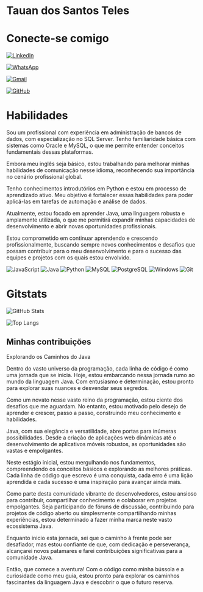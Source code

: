 # Tauan dos Santos Teles

# Conecte-se comigo

[![LinkedIn](https://img.shields.io/badge/LinkedIn-0077B5?style=for-the-badge&logo=linkedin&logoColor=white)](https://www.linkedin.com/in//tauan-dos-santos-teles-0a69ab239)

[![WhatsApp](https://img.shields.io/badge/WhatsApp-25D366?style=for-the-badge&logo=whatsapp&logoColor=white)](https://wa.me/+5571989260713)

[![Gmail](https://img.shields.io/badge/Gmail-333333?style=for-the-badge&logo=gmail&logoColor=red)](mailto:tauansantosteles98@gmail.com)

[![GitHub](https://img.shields.io/badge/GitHub-100000?style=for-the-badge&logo=github&logoColor=white)](https://github.com/TauanTeles)

# Habilidades

Sou um profissional com experiência em administração de bancos de dados, com especialização no SQL Server. Tenho familiaridade básica com sistemas como Oracle e MySQL, o que me permite entender conceitos fundamentais dessas plataformas.

Embora meu inglês seja básico, estou trabalhando para melhorar minhas habilidades de comunicação nesse idioma, reconhecendo sua importância no cenário profissional global.

Tenho conhecimentos introdutórios em Python e estou em processo de aprendizado ativo. Meu objetivo é fortalecer essas habilidades para poder aplicá-las em tarefas de automação e análise de dados.

Atualmente, estou focado em aprender Java, uma linguagem robusta e amplamente utilizada, o que me permitirá expandir minhas capacidades de desenvolvimento e abrir novas oportunidades profissionais.

Estou comprometido em continuar aprendendo e crescendo profissionalmente, buscando sempre novos conhecimentos e desafios que possam contribuir para o meu desenvolvimento e para o sucesso das equipes e projetos com os quais estou envolvido.

![JavaScript](https://img.shields.io/badge/JavaScript-F7DF1E?style=for-the-badge&logo=javascript&logoColor=black)
![Java](https://img.shields.io/badge/java-%23ED8B00.svg?style=for-the-badge&logo=openjdk&logoColor=white)
![Python](https://img.shields.io/badge/python-3670A0?style=for-the-badge&logo=python&logoColor=ffdd54)
![MySQL](https://img.shields.io/badge/MySQL-00000F?style=for-the-badge&logo=mysql&logoColor=white)
![PostgreSQL](https://img.shields.io/badge/PostgreSQL-000?style=for-the-badge&logo=postgresql)
![Windows](https://img.shields.io/badge/Windows-000?style=for-the-badge&logo=windows&logoColor=2CA5E0)
![Git](https://img.shields.io/badge/GIT-E44C30?style=for-the-badge&logo=git&logoColor=white)

# Gitstats

![GitHub Stats](https://github-readme-stats.vercel.app/api?username=Tauan&theme=transparent&bg_color=000&border_color=30A3DC&show_icons=true&icon_color=30A3DC&title_color=E94D5F&text_color=FFF)

![Top Langs](https://github-readme-stats-git-masterrstaa-rickstaa.vercel.app/api/top-langs/?username=Tauan&bg_color=000&border_color=30A3DC&title_color=E94D5F&text_color=FFF)

## Minhas contribuições 

Explorando os Caminhos do Java

Dentro do vasto universo da programação, cada linha de código é como uma jornada que se inicia. Hoje, estou embarcando nessa jornada rumo ao mundo da linguagem Java. Com entusiasmo e determinação, estou pronto para explorar suas nuances e desvendar seus segredos.

Como um novato nesse vasto reino da programação, estou ciente dos desafios que me aguardam. No entanto, estou motivado pelo desejo de aprender e crescer, passo a passo, construindo meu conhecimento e habilidades.

Java, com sua elegância e versatilidade, abre portas para inúmeras possibilidades. Desde a criação de aplicações web dinâmicas até o desenvolvimento de aplicativos móveis robustos, as oportunidades são vastas e empolgantes.

Neste estágio inicial, estou mergulhando nos fundamentos, compreendendo os conceitos básicos e explorando as melhores práticas. Cada linha de código que escrevo é uma conquista, cada erro é uma lição aprendida e cada sucesso é uma inspiração para avançar ainda mais.

Como parte desta comunidade vibrante de desenvolvedores, estou ansioso para contribuir, compartilhar conhecimento e colaborar em projetos empolgantes. Seja participando de fóruns de discussão, contribuindo para projetos de código aberto ou simplesmente compartilhando minhas experiências, estou determinado a fazer minha marca neste vasto ecossistema Java.

Enquanto inicio esta jornada, sei que o caminho à frente pode ser desafiador, mas estou confiante de que, com dedicação e perseverança, alcançarei novos patamares e farei contribuições significativas para a comunidade Java.

Então, que comece a aventura! Com o código como minha bússola e a curiosidade como meu guia, estou pronto para explorar os caminhos fascinantes da linguagem Java e descobrir o que o futuro reserva.